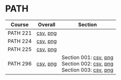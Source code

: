# PATH

| Course | Overall | Section |
| ------ | ------- | ------- |
| PATH 221 | [csv](https://github.com/UCSD-Historical-Enrollment-Data/2025Winter/blob/main/overall/PATH%20221.csv), [png](https://raw.githubusercontent.com/UCSD-Historical-Enrollment-Data/2025Winter/main/plot_overall/PATH%20221.png) |  |
| PATH 224 | [csv](https://github.com/UCSD-Historical-Enrollment-Data/2025Winter/blob/main/overall/PATH%20224.csv), [png](https://raw.githubusercontent.com/UCSD-Historical-Enrollment-Data/2025Winter/main/plot_overall/PATH%20224.png) |  |
| PATH 225 | [csv](https://github.com/UCSD-Historical-Enrollment-Data/2025Winter/blob/main/overall/PATH%20225.csv), [png](https://raw.githubusercontent.com/UCSD-Historical-Enrollment-Data/2025Winter/main/plot_overall/PATH%20225.png) |  |
| PATH 296 | [csv](https://github.com/UCSD-Historical-Enrollment-Data/2025Winter/blob/main/overall/PATH%20296.csv), [png](https://raw.githubusercontent.com/UCSD-Historical-Enrollment-Data/2025Winter/main/plot_overall/PATH%20296.png) | Section 001: [csv](https://github.com/UCSD-Historical-Enrollment-Data/2025Winter/blob/main/section/PATH%20296_001.csv), [png](https://raw.githubusercontent.com/UCSD-Historical-Enrollment-Data/2025Winter/main/plot_section/PATH%20296_001.png)<br>Section 002: [csv](https://github.com/UCSD-Historical-Enrollment-Data/2025Winter/blob/main/section/PATH%20296_002.csv), [png](https://raw.githubusercontent.com/UCSD-Historical-Enrollment-Data/2025Winter/main/plot_section/PATH%20296_002.png)<br>Section 003: [csv](https://github.com/UCSD-Historical-Enrollment-Data/2025Winter/blob/main/section/PATH%20296_003.csv), [png](https://raw.githubusercontent.com/UCSD-Historical-Enrollment-Data/2025Winter/main/plot_section/PATH%20296_003.png) |
